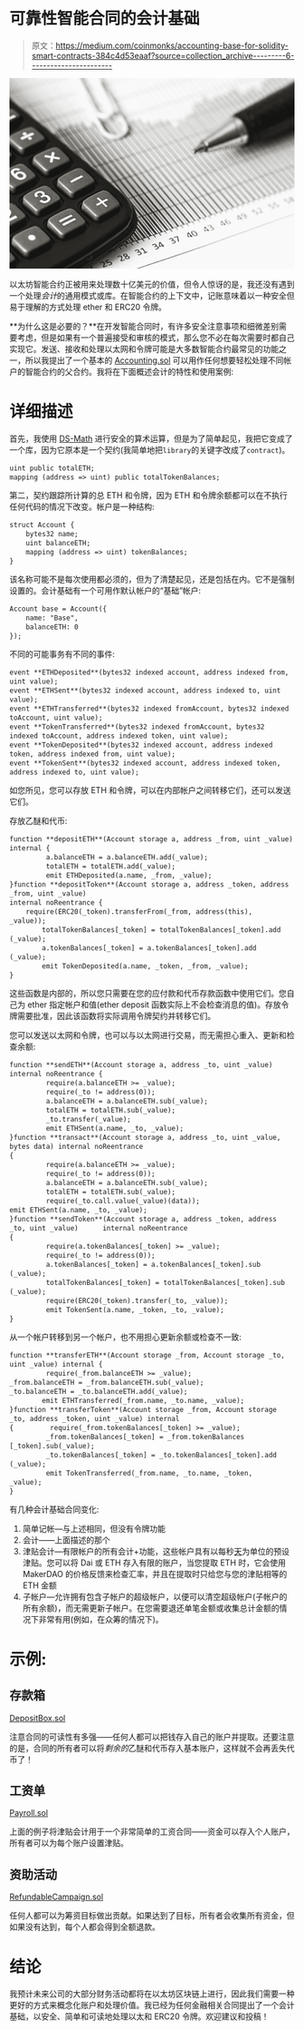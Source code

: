 # 可靠性智能合同的会计基础

> 原文：<https://medium.com/coinmonks/accounting-base-for-solidity-smart-contracts-384c4d53eaaf?source=collection_archive---------6----------------------->

![](img/97cac8538fbf0b3c3c2619029692b19c.png)

以太坊智能合约正被用来处理数十亿美元的价值，但令人惊讶的是，我还没有遇到一个处理*会计*的通用模式或库。在智能合约的上下文中，记账意味着以一种安全但易于理解的方式处理 ether 和 ERC20 令牌。

**为什么这是必要的？**在开发智能合同时，有许多安全注意事项和细微差别需要考虑，但是如果有一个普遍接受和审核的模式，那么您不必在每次需要时都自己实现它。发送、接收和处理以太网和令牌可能是大多数智能合约最常见的功能之一，所以我提出了一个基本的 [Accounting.sol](https://github.com/paradoxDAO/accounting/blob/master/contracts/Accounting.sol) 可以用作任何想要轻松处理不同帐户的智能合约的父合约。我将在下面概述会计的特性和使用案例:

# 详细描述

首先，我使用 [DS-Math](https://github.com/dapphub/ds-math/blob/master/src/math.sol) 进行安全的算术运算，但是为了简单起见，我把它变成了一个库，因为它原本是一个契约(我简单地把`library`的关键字改成了`contract`)。

```
uint public totalETH; 
mapping (address => uint) public totalTokenBalances;
```

第二，契约跟踪所计算的总 ETH 和令牌，因为 ETH 和令牌余额都可以在不执行任何代码的情况下改变。帐户是一种结构:

```
struct Account {
	bytes32 name; 
	uint balanceETH;
	mapping (address => uint) tokenBalances;
}
```

该名称可能不是每次使用都必须的，但为了清楚起见，还是包括在内。它不是强制设置的。会计基础有一个可用作默认帐户的“基础”帐户:

```
Account base = Account({
	name: "Base",
	balanceETH: 0
});
```

不同的可能事务有不同的事件:

```
event **ETHDeposited**(bytes32 indexed account, address indexed from, uint value);     
event **ETHSent**(bytes32 indexed account, address indexed to, uint value);     
event **ETHTransferred**(bytes32 indexed fromAccount, bytes32 indexed toAccount, uint value);     
event **TokenTransferred**(bytes32 indexed fromAccount, bytes32 indexed toAccount, address indexed token, uint value);     
event **TokenDeposited**(bytes32 indexed account, address indexed token, address indexed from, uint value);         
event **TokenSent**(bytes32 indexed account, address indexed token, address indexed to, uint value);
```

如您所见，您可以存放 ETH 和令牌，可以在内部帐户之间转移它们，还可以发送它们。

存放乙醚和代币:

```
function **depositETH**(Account storage a, address _from, uint _value) internal {
         a.balanceETH = a.balanceETH.add(_value);
         totalETH = totalETH.add(_value);
         emit ETHDeposited(a.name, _from, _value);     
}function **depositToken**(Account storage a, address _token, address _from, uint _value)      
internal noReentrance {
	require(ERC20(_token).transferFrom(_from, address(this), 	_value));
        totalTokenBalances[_token] = totalTokenBalances[_token].add	(_value);
        a.tokenBalances[_token] = a.tokenBalances[_token].add	(_value);
        emit TokenDeposited(a.name, _token, _from, _value);     
}
```

这些函数是内部的，所以您只需要在您的应付款和代币存款函数中使用它们。您自己为 ether 指定帐户和值(ether deposit 函数实际上不会检查消息的值)。存放令牌需要批准，因此该函数将实际调用令牌契约并转移它们。

您可以发送以太网和令牌，也可以与以太网进行交易，而无需担心重入、更新和检查余额:

```
function **sendETH**(Account storage a, address _to, uint _value)      internal noReentrance {
         require(a.balanceETH >= _value);
         require(_to != address(0));
         a.balanceETH = a.balanceETH.sub(_value);
         totalETH = totalETH.sub(_value);
         _to.transfer(_value);
         emit ETHSent(a.name, _to, _value);
}function **transact**(Account storage a, address _to, uint _value, bytes data) internal noReentrance
{
         require(a.balanceETH >= _value);
         require(_to != address(0));
         a.balanceETH = a.balanceETH.sub(_value);
         totalETH = totalETH.sub(_value);
         require(_to.call.value(_value)(data));                  	 emit ETHSent(a.name, _to, _value);
}function **sendToken**(Account storage a, address _token, address _to, uint _value)      internal noReentrance      
{
         require(a.tokenBalances[_token] >= _value);
         require(_to != address(0));
         a.tokenBalances[_token] = a.tokenBalances[_token].sub	(_value);
         totalTokenBalances[_token] = totalTokenBalances[_token].sub	(_value);
         require(ERC20(_token).transfer(_to, _value));
         emit TokenSent(a.name, _token, _to, _value);
}
```

从一个帐户转移到另一个帐户，也不用担心更新余额或检查不一致:

```
function **transferETH**(Account storage _from, Account storage _to, uint _value) internal {
         require(_from.balanceETH >= _value);         	_from.balanceETH = _from.balanceETH.sub(_value);         	_to.balanceETH = _to.balanceETH.add(_value);
        emit ETHTransferred(_from.name, _to.name, _value);     
}function **transferToken**(Account storage _from, Account storage _to, address _token, uint _value) internal     
{         require(_from.tokenBalances[_token] >= _value);
         _from.tokenBalances[_token] = _from.tokenBalances	[_token].sub(_value);
         _to.tokenBalances[_token] = _to.tokenBalances[_token].add	(_value);
         emit TokenTransferred(_from.name, _to.name, _token, 	_value);     
}
```

有几种会计基础合同变化:

1.  简单记帐—与上述相同，但没有令牌功能
2.  会计——上面描述的那个
3.  津贴会计—有限帐户的所有会计+功能，这些帐户具有以每秒[天](/cryptolinks/maker-for-dummies-a-plain-english-explanation-of-the-dai-stablecoin-e4481d79b90)为单位的预设津贴。您可以将 Dai 或 ETH 存入有限的账户，当您提取 ETH 时，它会使用 MakerDAO 的价格反馈来检查汇率，并且在提取时只给您与您的津贴相等的 ETH 金额
4.  子帐户—允许拥有包含子帐户的超级帐户，以便可以清空超级帐户(子帐户的所有余额)，而无需更新子帐户。在您需要退还单笔金额或收集总计金额的情况下非常有用(例如，在众筹的情况下)。

# 示例:

## 存款箱

[DepositBox.sol](https://github.com/paradoxDAO/accounting/blob/master/examples/DepositBox.sol)

注意合同的可读性有多强——任何人都可以把钱存入自己的账户并提取。还要注意的是，合同的所有者可以将*剩余的*乙醚和代币存入基本账户，这样就不会再丢失代币了！

## 工资单

[Payroll.sol](https://github.com/paradoxDAO/accounting/blob/master/examples/Payroll.sol)

上面的例子将津贴会计用于一个非常简单的工资合同——资金可以存入个人账户，所有者可以为每个账户设置津贴。

## 资助活动

[RefundableCampaign.sol](https://github.com/paradoxDAO/accounting/blob/master/examples/RefundableCampaign.sol)

任何人都可以为筹资目标做出贡献。如果达到了目标，所有者会收集所有资金，但如果没有达到，每个人都会得到全额退款。

# 结论

我预计未来公司的大部分财务活动都将在以太坊区块链上进行，因此我们需要一种更好的方式来概念化账户和处理价值。我已经为任何金融相关合同提出了一个会计基础，以安全、简单和可读地处理以太和 ERC20 令牌。欢迎建议和投稿！